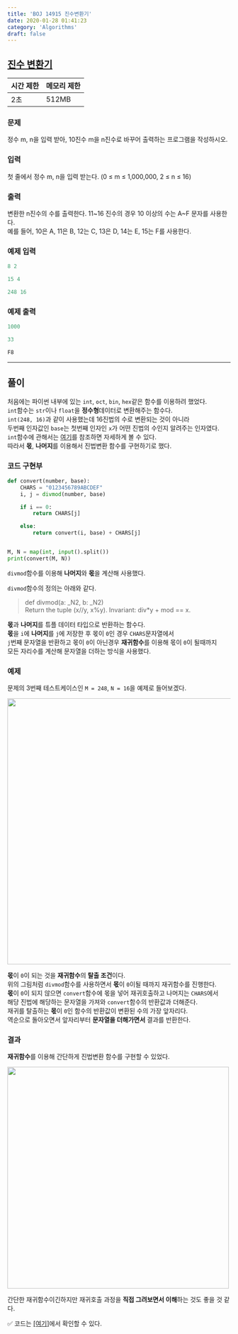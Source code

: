 ```yaml
---
title: 'BOJ 14915 진수변환기'
date: 2020-01-28 01:41:23
category: 'Algorithms'
draft: false
---
```


## [진수 변환기](https://www.acmicpc.net/problem/14915)

| 시간 제한 | 메모리 제한 |
| --------- | ----------- |
| 2초       | 512MB       |

### 문제

정수 m, n을 입력 받아, 10진수 m을 n진수로 바꾸어 출력하는 프로그램을 작성하시오.<br/>

### 입력

첫 줄에서 정수 m, n을 입력 받는다. (0 ≤ m ≤ 1,000,000, 2 ≤ n ≤ 16)<br/>

### 출력

변환한 n진수의 수를 출력한다. 11~16 진수의 경우 10 이상의 수는 A~F 문자를 사용한다.<br/>
예를 들어, 10은 A, 11은 B, 12는 C, 13은 D, 14는 E, 15는 F를 사용한다.<br/>

### 예제 입력

```python
8 2
```

```python
15 4
```

```python
248 16
```

### 예제 출력

```python
1000
```

```python
33
```

```python
F8
```

---

## 풀이

처음에는 파이썬 내부에 있는 `int`, `oct`, `bin`, `hex`같은 함수를 이용하려 했었다.<br>
`int`함수는 `str`이나 `float`을 **정수형**데이터로 변환해주는 함수다.<br>
`int(248, 16)`과 같이 사용했는데 16진법의 수로 변환되는 것이 아니라<br>
두번째 인자값인 `base`는 첫번째 인자인 `x`가 어떤 진법의 수인지 알려주는 인자였다.<br>
`int`함수에 관해서는 [여기](https://technote.kr/256)를 참조하면 자세하게 볼 수 있다.<br>
따라서 **몫**, **나머지**를 이용해서 진법변환 함수를 구현하기로 했다.<br>

### 코드 구현부

```python
def convert(number, base):
    CHARS = "0123456789ABCDEF"
    i, j = divmod(number, base)

    if i == 0:
        return CHARS[j]

    else:
        return convert(i, base) + CHARS[j]


M, N = map(int, input().split())
print(convert(M, N))
```

`divmod`함수를 이용해 **나머지**와 **몫**을 계산해 사용했다.<br>

`divmod`함수의 정의는 아래와 같다.<br>

> def divmod(a: \_N2, b: \_N2)<br>
> Return the tuple (x//y, x%y). Invariant: div\*y + mod == x.

**몫**과 **나머지**를 튜플 데이터 타입으로 반환하는 함수다.<br>
**몫**을 `i`에 **나머지**를 `j`에 저장한 후 몫이 `0`인 경우 `CHARS`문자열에서<br>
`j`번째 문자열을 반환하고 몫이 `0`이 아닌경우 **재귀함수**를 이용해 몫이 `0`이 될때까지<br>
모든 자리수를 계산해 문자열을 더하는 방식을 사용했다.<br>

### 예제

문제의 3번째 테스트케이스인 `M = 248`, `N = 16`을 예제로 들어보겠다.<br>

<img src="/assets/2020-01-28-14915/1.PNG" width="600" height="auto">

**몫**이 `0`이 되는 것을 **재귀함수**의 **탈출 조건**이다.<br>
위의 그림처럼 `divmod`함수를 사용하면서 **몫**이 `0`이될 때까지 재귀함수를 진행한다.<br>
**몫**이 `0`이 되지 않으면 `convert`함수에 몫을 넣어 재귀호출하고 나머지는 `CHARS`에서<br>
해당 진법에 해당하는 문자열을 가져와 `convert`함수의 반환값과 더해준다.<br>
재귀를 탈출하는 **몫**이 `0`인 함수의 반환값이 변환된 수의 가장 앞자리다.<br>
역순으로 돌아오면서 앞자리부터 **문자열을 더해가면서** 결과를 반환한다.<br>

### 결과

**재귀함수**를 이용해 간단하게 진법변환 함수를 구현할 수 있었다.<br/>

<img src="/assets/2020-01-28-14915/2.PNG" width="500" height="auto"><br>

간단한 재귀함수이긴하지만 재귀호출 과정을 **직접 그려보면서 이해**하는 것도 좋을 것 같다.<br>

&#9989; 코드는 [[여기]](https://github.com/alstn2468/BaekJoon_Online_Judge/blob/master/14900~14999/14915.py)에서 확인할 수 있다.
